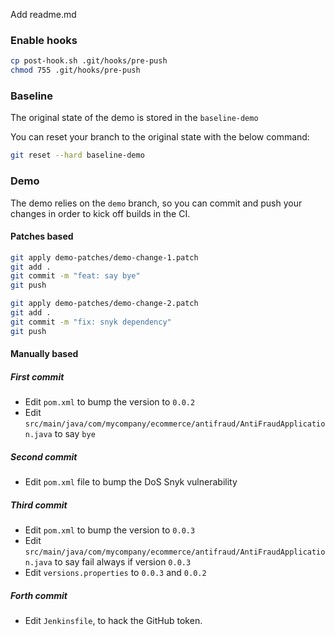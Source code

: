 Add readme.md


### Enable hooks

```bash
cp post-hook.sh .git/hooks/pre-push
chmod 755 .git/hooks/pre-push
```

### Baseline

The original state of the demo is stored in the `baseline-demo`

You can reset your branch to the original state with the below command:

```bash
git reset --hard baseline-demo
```

### Demo

The demo relies on the `demo` branch, so you can commit and push your changes in order
to kick off builds in the CI.

#### Patches based

```bash
git apply demo-patches/demo-change-1.patch
git add .
git commit -m "feat: say bye"
git push
```

```bash
git apply demo-patches/demo-change-2.patch
git add .
git commit -m "fix: snyk dependency"
git push
```

#### Manually based

##### First commit

* Edit `pom.xml` to bump the version to `0.0.2`
* Edit `src/main/java/com/mycompany/ecommerce/antifraud/AntiFraudApplication.java` to say `bye`

##### Second commit

* Edit `pom.xml` file to bump the DoS Snyk vulnerability

##### Third commit

* Edit `pom.xml` to bump the version to `0.0.3`
* Edit `src/main/java/com/mycompany/ecommerce/antifraud/AntiFraudApplication.java` to say fail always if version `0.0.3`
* Edit `versions.properties` to `0.0.3` and `0.0.2`

##### Forth commit

* Edit `Jenkinsfile`, to hack the GitHub token.
